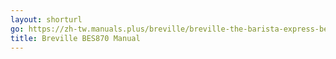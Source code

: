 ```yaml
---
layout: shorturl
go: https://zh-tw.manuals.plus/breville/breville-the-barista-express-bes870-espresso-machine-instruction-booklet
title: Breville BES870 Manual
---
```


